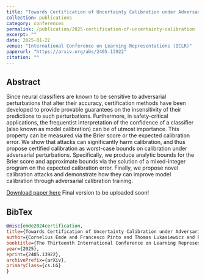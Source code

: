 ```yaml
---
title: "Towards Certification of Uncertainty Calibration under Adversarial Attacks"
collection: publications
category: conferences
permalink: /publication/2025-certification-of-uncertainty-calibration
excerpt: ""
date: 2025-01-22
venue: "International Conference on Learning Representations (ICLR)"
paperurl: "https://arxiv.org/abs/2405.13922"
citation: ""
---
```


## Abstract

Since neural classifiers are known to be sensitive to adversarial perturbations that alter their accuracy, certification methods have been developed to provide provable guarantees on the insensitivity of their predictions to such perturbations. Furthermore, in safety-critical applications, the frequentist interpretation of the confidence of a classifier (also known as model calibration) can be of utmost importance. This property can be measured via the Brier score or the expected calibration error. We show that attacks can significantly harm calibration, and thus propose certified calibration as worst-case bounds on calibration under adversarial perturbations. Specifically, we produce analytic bounds for the Brier score and approximate bounds via the solution of a mixed-integer program on the expected calibration error. Finally, we propose novel calibration attacks and demonstrate how they can improve model calibration through adversarial calibration training.

[Download paper here](https://arxiv.org/abs/2405.13922) Final version to be uploaded soon!

## BibTex

```bibtex
@misc{emde2024certification,
title={Towards Certification of Uncertainty Calibration under Adversarial Attacks},
author={Cornelius Emde and Francesco Pinto and Thomas Lukasiewicz and Philip H. S. Torr and Adel Bibi},
booktitle={The Thirteenth International Conference on Learning Representations (ICLR)},
year={2025},
eprint={2405.13922},
archivePrefix={arXiv},
primaryClass={cs.LG}
}
```
